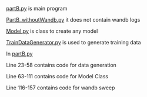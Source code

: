 [partB.py](https://github.com/hemprakashpatidar/CS6910/blob/main/Assignment2/Part_B/partB.py) is main program

[PartB_withoutWandb.py](https://github.com/hemprakashpatidar/CS6910/blob/main/Assignment2/Part_B/PartB_withoutWandb.py) it does not contain wandb logs

[Model.py](https://github.com/hemprakashpatidar/CS6910/blob/main/Assignment2/Part_B/Model.py) is class to create any model

[TrainDataGenerator.py](https://github.com/hemprakashpatidar/CS6910/blob/main/Assignment2/Part_B/TrainDataGenerator.py) is used to generate training data

In [partB.py](https://github.com/hemprakashpatidar/CS6910/blob/main/Assignment2/Part_B/partB.py)

Line 23-58 contains code for data generation

Line 63-111 contains code for Model Class

Line 116-157 contains code for wandb sweep
